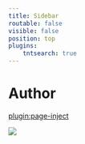 ```yaml
---
title: Sidebar
routable: false
visible: false
position: top
plugins:
    tntsearch: true
---
```


# Author

[plugin:page-inject](/author1)

<a class="embedly-card" href="https://github.community/"></a>

<a class="embedly-card" href="https://github.com/maintainers/public-resources"  height="800"></a>

<a href="https://www.exoclick.com/?login=EndiHariadi19"><img src="https://www.exoclick.com/banners/300x425.gif" border="0" class="rounded mx-auto d-block"></a>
